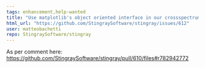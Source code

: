 ```yaml
---
tags: enhancement,help-wanted
title: "Use matplotlib's object oriented interface in our crossspectrum.plot and other places"
html_url: "https://github.com/StingraySoftware/stingray/issues/612"
user: matteobachetti
repo: StingraySoftware/stingray
---
```


As per comment here: https://github.com/StingraySoftware/stingray/pull/610/files#r782942772